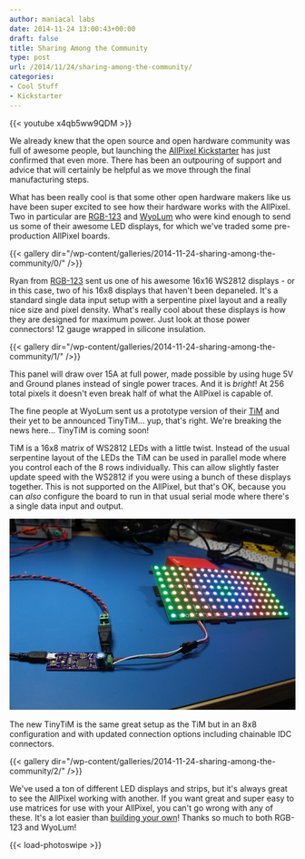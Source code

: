 ```yaml
---
author: maniacal labs
date: 2014-11-24 13:00:43+00:00
draft: false
title: Sharing Among the Community
type: post
url: /2014/11/24/sharing-among-the-community/
categories:
- Cool Stuff
- Kickstarter
---
```


{{< youtube x4qb5ww9QDM >}}

We already knew that the open source and open hardware community was full of awesome people, but launching the [AllPixel Kickstarter](https://www.kickstarter.com/projects/1101128588/allpixel-usb-interface-for-all-your-led-needs/) has just confirmed that even more. There has been an outpouring of support and advice that will certainly be helpful as we move through the final manufacturing steps.

What has been really cool is that some other open hardware makers like us have been super excited to see how their hardware works with the AllPixel. Two in particular are [RGB-123](http://rgb-123.com/shop) and [WyoLum](http://shop.wyolum.com/) who were kind enough to send us some of their awesome LED displays, for which we've traded some pre-production AllPixel boards.

{{< gallery dir="/wp-content/galleries/2014-11-24-sharing-among-the-community/0/" />}}

Ryan from [RGB-123](http://rgb-123.com) sent us one of his awesome 16x16 WS2812 displays - or in this case, two of his 16x8 displays that haven't been depaneled. It's a standard single data input setup with a serpentine pixel layout and a really nice size and pixel density. What's really cool about these displays is how they are designed for maximum power. Just look at those power connectors! 12 gauge wrapped in silicone insulation.

{{< gallery dir="/wp-content/galleries/2014-11-24-sharing-among-the-community/1/" />}}

This panel will draw over 15A at full power, made possible by using huge 5V and Ground planes instead of single power traces. And it is _bright_! At 256 total pixels it doesn't even break half of what the AllPixel is capable of.

The fine people at WyoLum sent us a prototype version of their [TiM](http://wyolum.com/the-intelligent-matrix-tim/) and their yet to be announced TinyTiM... yup, that's right. We're breaking the news here... TinyTiM is coming soon!

TiM is a 16x8 matrix of WS2812 LEDs with a little twist. Instead of the usual serpentine layout of the LEDs the TiM can be used in parallel mode where you control each of the 8 rows individually. This can allow slightly faster update speed with the WS2812 if you were using a bunch of these displays together. This is not supported on the AllPixel, but that's OK, because you can _also_ configure the board to run in that usual serial mode where there's a single data input and output.

[![WyoLum TiM](/wp-content/uploads/2014/11/IMG_0571-16x9.jpg)
](/wp-content/uploads/2014/11/IMG_0571-16x9.jpg)

The new TinyTiM is the same great setup as the TiM but in an 8x8 configuration and with updated connection options including chainable IDC connectors.

{{< gallery dir="/wp-content/galleries/2014-11-24-sharing-among-the-community/2/" />}}

We've used a ton of different LED displays and strips, but it's always great to see the AllPixel working with another. If you want great and super easy to use matrices for use with your AllPixel, you can't go wrong with any of these. It's a lot easier than [building your own](/2014/08/19/24x24-led-matrix-build/)! Thanks so much to both RGB-123 and WyoLum!

{{< load-photoswipe >}}